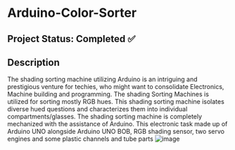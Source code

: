 # Arduino-Color-Sorter

## Project Status: Completed ✅ 

## Description
The shading sorting machine utilizing Arduino is an intriguing and prestigious venture for techies, who might want to consolidate Electronics, Machine building and programming. The shading Sorting Machines is utilized for sorting mostly RGB hues. This shading sorting machine isolates diverse hued questions and characterizes them into individual compartments/glasses. The shading sorting machine is completely mechanized with the assistance of Arduino. This electronic task made up of Arduino UNO alongside Arduino UNO BOB, RGB shading sensor, two servo engines and some plastic channels and tube parts ![image](https://user-images.githubusercontent.com/83648311/151264348-05235ecd-0f61-4f81-b987-7edbee766e5e.png)
